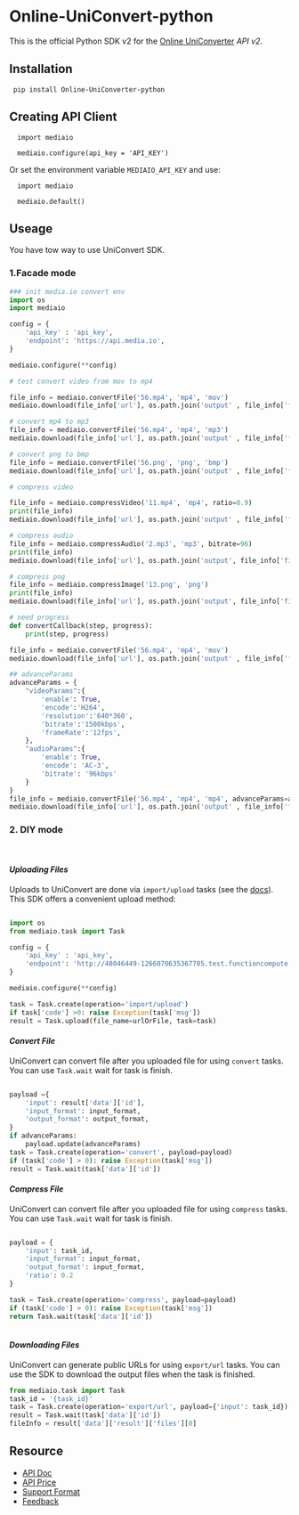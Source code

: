 # Online-UniConvert-python

This is the official Python SDK v2 for the [Online UniConverter](https://media.io/api/v2) _API v2_. 

## Installation

```
 pip install Online-UniConverter-python
```

## Creating API Client

```
  import mediaio
 
  mediaio.configure(api_key = 'API_KEY')
```

Or set the environment variable `MEDIAIO_API_KEY` and use:

```
  import mediaio
 
  mediaio.default()
```

## Useage
You have tow way to use UniConvert SDK.

### **1.Facade mode**
```python
### init media.io convert env
import os
import mediaio

config = {
    'api_key' : 'api_key',
    'endpoint': 'https://api.media.io',
}

mediaio.configure(**config)

# test convert video from mov to mp4

file_info = mediaio.convertFile('56.mp4', 'mp4', 'mov')
mediaio.download(file_info['url'], os.path.join('output' , file_info['filename'])

# convert mp4 to mp3
file_info = mediaio.convertFile('56.mp4', 'mp4', 'mp3')
mediaio.download(file_info['url'], os.path.join('output' , file_info['filename'])

# convert png to bmp 
file_info = mediaio.convertFile('56.png', 'png', 'bmp')
mediaio.download(file_info['url'], os.path.join('output' , file_info['filename'])

# compress video

file_info = mediaio.compressVideo('11.mp4', 'mp4', ratio=0.9)
print(file_info)
mediaio.download(file_info['url'], os.path.join('output' , file_info['filename']))

# compress audio
file_info = mediaio.compressAudio('2.mp3', 'mp3', bitrate=96)
print(file_info)
mediaio.download(file_info['url'], os.path.join('output', file_info['filename']))

# compress png
file_info = mediaio.compressImage('13.png', 'png')
print(file_info)
mediaio.download(file_info['url'], os.path.join('output', file_info['filename']))

# need progress
def convertCallback(step, progress):
    print(step, progress)

file_info = mediaio.convertFile('56.mp4', 'mp4', 'mov')
mediaio.download(file_info['url'], os.path.join('output' , file_info['filename'], progress=convertCallback)

## advanceParams
advanceParams = {
    "videoParams":{
        'enable': True,
        'encode':'H264',
        'resolution':'640*360',
        'bitrate':'1500kbps',
        'frameRate':'12fps',
    },
    "audioParams":{
        'enable': True,
        'encode': 'AC-3',
        'bitrate': '96kbps'
    }
}
file_info = mediaio.convertFile('56.mp4', 'mp4', 'mp4', advanceParams=advanceParams)
mediaio.download(file_info['url'], os.path.join('output' , file_info['filename'])
```

### **2. DIY mode**

<br>

#### ***Uploading Files***

Uploads to UniConvert are done via `import/upload` tasks (see the [docs](https://UniConvert.com/api/v2/import#import-upload-tasks)). This SDK offers a convenient upload method:

```python

import os
from mediaio.task import Task

config = {
    'api_key' : 'api_key',
    'endpoint': 'http://48046449-1266070635367705.test.functioncompute.com',
}

mediaio.configure(**config)

task = Task.create(operation='import/upload')
if task['code'] >0: raise Exception(task['msg'])   
result = Task.upload(file_name=urlOrFile, task=task) 
```

#### ***Convert File***
UniConvert can convert file after you uploaded file for using `convert` tasks. You can use `Task.wait` wait for task is finish.

```python

payload ={
    'input': result['data']['id'],
    'input_format': input_format,
    'output_format': output_format,
}    
if advanceParams: 
    payload.update(advanceParams)
task = Task.create(operation='convert', payload=payload) 
if (task['code'] > 0): raise Exception(task['msg'])   
result = Task.wait(task['data']['id'])   

```

#### ***Compress File***
UniConvert can convert file after you uploaded file for using `compress` tasks. You can use `Task.wait` wait for task is finish.
```python

payload = {
    'input': task_id,
    'input_format': input_format,
    'output_format': input_format,
    'ratio': 0.2 
}

task = Task.create(operation='compress', payload=payload) 
if (task['code'] > 0): raise Exception(task['msg'])   
return Task.wait(task['data']['id'])     
  
```

#### ***Downloading Files***

UniConvert can generate public URLs for using `export/url` tasks. You can use the SDK to download the output files when the task is finished.

```python
from mediaio.task import Task
task_id = '{task_id}'
task = Task.create(operation='export/url', payload={'input': task_id})
result = Task.wait(task['data']['id'])          
fileInfo = result['data']['result']['files'][0] 
```

## **Resource**
* [API Doc](https://developer.media.io/api-introduction.html)
* [API Price](https://developer.media.io/api-pricing.html)
* [Support Format](https://developer.media.io/api-formats.html)
* [Feedback](mailto:onlineuniconverter@service.wondershare.com)